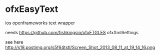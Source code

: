 ofxEasyText
===========

ios openframeworks text wrapper

needs https://github.com/fishkingsin/ofxFTGLES
ofxXmlSettings


see here http://s18.postimg.org/s5f64tstl/Screen_Shot_2013_08_11_at_19_14_16.png
